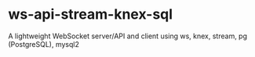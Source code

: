 # ws-api-stream-knex-sql
A lightweight WebSocket server/API and client using ws, knex, stream, pg (PostgreSQL), mysql2
